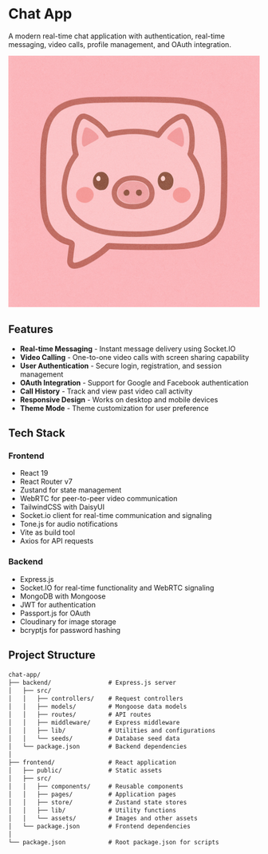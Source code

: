 # Chat App

A modern real-time chat application with authentication, real-time messaging, video calls, profile management, and OAuth integration.

![Chat App](frontend/public/icon.png)

## Features

- **Real-time Messaging** - Instant message delivery using Socket.IO
- **Video Calling** - One-to-one video calls with screen sharing capability
- **User Authentication** - Secure login, registration, and session management
- **OAuth Integration** - Support for Google and Facebook authentication
- **Call History** - Track and view past video call activity
- **Responsive Design** - Works on desktop and mobile devices
- **Theme Mode** - Theme customization for user preference

## Tech Stack

### Frontend
- React 19
- React Router v7
- Zustand for state management
- WebRTC for peer-to-peer video communication
- TailwindCSS with DaisyUI
- Socket.io client for real-time communication and signaling
- Tone.js for audio notifications
- Vite as build tool
- Axios for API requests

### Backend
- Express.js
- Socket.IO for real-time functionality and WebRTC signaling
- MongoDB with Mongoose
- JWT for authentication
- Passport.js for OAuth
- Cloudinary for image storage
- bcryptjs for password hashing

## Project Structure

```
chat-app/
├── backend/                # Express.js server
│   ├── src/
│   │   ├── controllers/    # Request controllers
│   │   ├── models/         # Mongoose data models
│   │   ├── routes/         # API routes
│   │   ├── middleware/     # Express middleware
│   │   ├── lib/            # Utilities and configurations
│   │   └── seeds/          # Database seed data
│   └── package.json        # Backend dependencies
│
├── frontend/               # React application
│   ├── public/             # Static assets
│   ├── src/
│   │   ├── components/     # Reusable components
│   │   ├── pages/          # Application pages
│   │   ├── store/          # Zustand state stores
│   │   ├── lib/            # Utility functions
│   │   └── assets/         # Images and other assets
│   └── package.json        # Frontend dependencies
│
└── package.json            # Root package.json for scripts
```